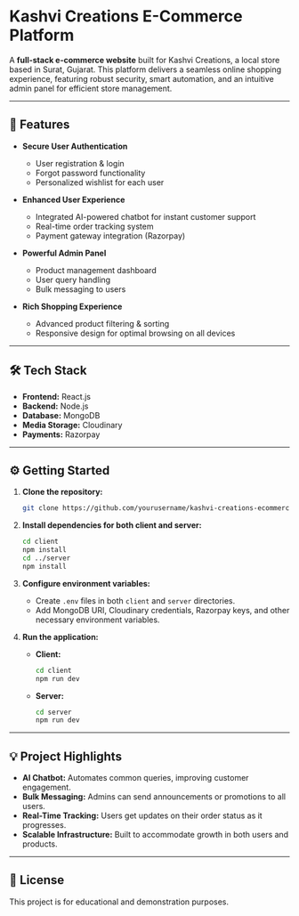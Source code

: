 # Kashvi Creations E-Commerce Platform

A **full-stack e-commerce website** built for Kashvi Creations, a local store based in Surat, Gujarat. This platform delivers a seamless online shopping experience, featuring robust security, smart automation, and an intuitive admin panel for efficient store management.

---

## 🚀 Features

- **Secure User Authentication**
  - User registration & login
  - Forgot password functionality
  - Personalized wishlist for each user

- **Enhanced User Experience**
  - Integrated AI-powered chatbot for instant customer support
  - Real-time order tracking system
  - Payment gateway integration (Razorpay)

- **Powerful Admin Panel**
  - Product management dashboard
  - User query handling
  - Bulk messaging to users

- **Rich Shopping Experience**
  - Advanced product filtering & sorting
  - Responsive design for optimal browsing on all devices

---

## 🛠️ Tech Stack

- **Frontend:** React.js
- **Backend:** Node.js
- **Database:** MongoDB
- **Media Storage:** Cloudinary
- **Payments:** Razorpay

---


## ⚙️ Getting Started

1. **Clone the repository:**
   ```bash
   git clone https://github.com/yourusername/kashvi-creations-ecommerce.git
   ```

2. **Install dependencies for both client and server:**
   ```bash
   cd client
   npm install
   cd ../server
   npm install
   ```

3. **Configure environment variables:**
   - Create `.env` files in both `client` and `server` directories.
   - Add MongoDB URI, Cloudinary credentials, Razorpay keys, and other necessary environment variables.

4. **Run the application:**
   - **Client:**
     ```bash
     cd client
     npm run dev
     ```
   - **Server:**
     ```bash
     cd server
     npm run dev
     ```

---

## 💡 Project Highlights

- **AI Chatbot:** Automates common queries, improving customer engagement.
- **Bulk Messaging:** Admins can send announcements or promotions to all users.
- **Real-Time Tracking:** Users get updates on their order status as it progresses.
- **Scalable Infrastructure:** Built to accommodate growth in both users and products.


---

## 📄 License

This project is for educational and demonstration purposes.
